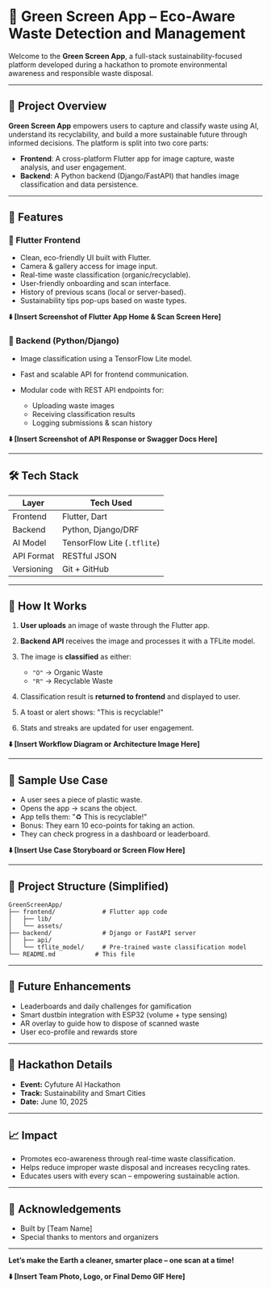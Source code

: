 # 🧠 Green Screen App – Eco-Aware Waste Detection and Management

Welcome to the **Green Screen App**, a full-stack sustainability-focused platform developed during a hackathon to promote environmental awareness and responsible waste disposal.

---

## 🌱 Project Overview

**Green Screen App** empowers users to capture and classify waste using AI, understand its recyclability, and build a more sustainable future through informed decisions. The platform is split into two core parts:

* **Frontend**: A cross-platform Flutter app for image capture, waste analysis, and user engagement.
* **Backend**: A Python backend (Django/FastAPI) that handles image classification and data persistence.

---

## 🚀 Features

### 📱 Flutter Frontend

* Clean, eco-friendly UI built with Flutter.
* Camera & gallery access for image input.
* Real-time waste classification (organic/recyclable).
* User-friendly onboarding and scan interface.
* History of previous scans (local or server-based).
* Sustainability tips pop-ups based on waste types.

**⬇️ \[Insert Screenshot of Flutter App Home & Scan Screen Here]**

### 🧠 Backend (Python/Django)

* Image classification using a TensorFlow Lite model.
* Fast and scalable API for frontend communication.
* Modular code with REST API endpoints for:

  * Uploading waste images
  * Receiving classification results
  * Logging submissions & scan history

**⬇️ \[Insert Screenshot of API Response or Swagger Docs Here]**

---

## 🛠️ Tech Stack

| Layer      | Tech Used                   |
| ---------- | --------------------------- |
| Frontend   | Flutter, Dart               |
| Backend    | Python, Django/DRF          |
| AI Model   | TensorFlow Lite (`.tflite`) |
| API Format | RESTful JSON                |
| Versioning | Git + GitHub                |

---

## 🧪 How It Works

1. **User uploads** an image of waste through the Flutter app.
2. **Backend API** receives the image and processes it with a TFLite model.
3. The image is **classified** as either:

   * `"O"` → Organic Waste
   * `"R"` → Recyclable Waste
4. Classification result is **returned to frontend** and displayed to user.
5. A toast or alert shows: "This is recyclable!"
6. Stats and streaks are updated for user engagement.

**⬇️ \[Insert Workflow Diagram or Architecture Image Here]**

---

## 📸 Sample Use Case

* A user sees a piece of plastic waste.
* Opens the app → scans the object.
* App tells them: "♻️ This is recyclable!"
* Bonus: They earn 10 eco-points for taking an action.
* They can check progress in a dashboard or leaderboard.

**⬇️ \[Insert Use Case Storyboard or Screen Flow Here]**

---

## 📁 Project Structure (Simplified)

```
GreenScreenApp/
├── frontend/             # Flutter app code
│   ├── lib/
│   └── assets/
├── backend/              # Django or FastAPI server
│   ├── api/
│   └── tflite_model/     # Pre-trained waste classification model
└── README.md           # This file
```

---

## 🚀 Future Enhancements

* Leaderboards and daily challenges for gamification
* Smart dustbin integration with ESP32 (volume + type sensing)
* AR overlay to guide how to dispose of scanned waste
* User eco-profile and rewards store

---

## 📅 Hackathon Details

* **Event:** Cyfuture AI Hackathon
* **Track:** Sustainability and Smart Cities
* **Date:** June 10, 2025

---

## 📈 Impact

* Promotes eco-awareness through real-time waste classification.
* Helps reduce improper waste disposal and increases recycling rates.
* Educates users with every scan – empowering sustainable action.

---

## 🙏 Acknowledgements

* Built by \[Team Name]
* Special thanks to mentors and organizers

---

**Let’s make the Earth a cleaner, smarter place – one scan at a time!**

**⬇️ \[Insert Team Photo, Logo, or Final Demo GIF Here]**

